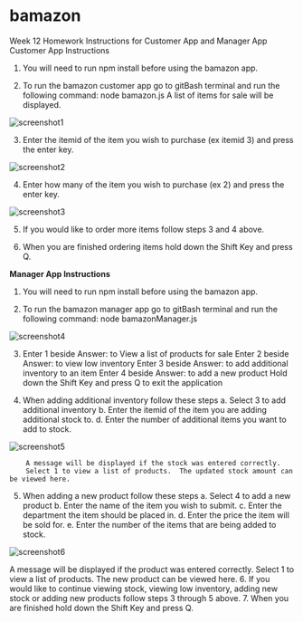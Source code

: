 # bamazon

Week 12 Homework
Instructions for Customer App and Manager App
Customer App Instructions

1.  You will need to run npm install before using the bamazon app.

2.  To run the bamazon customer app go to gitBash terminal and run the following command:
	node bamazon.js
	A list of items for sale will be displayed.

![screenshot1](https://user-images.githubusercontent.com/30483456/38759329-5acde1e8-3f43-11e8-9053-1a91b9ef9da1.png)

3.  Enter the itemid of the item you wish to purchase (ex  itemid 3)  and press the enter key.

![screenshot2](https://user-images.githubusercontent.com/30483456/38759616-b8be154c-3f44-11e8-96b0-90f18b481793.png)

4.  Enter how many of the item you wish to purchase (ex 2) and press the enter key.

![screenshot3](https://user-images.githubusercontent.com/30483456/38759627-c87b54e0-3f44-11e8-80c5-56e5c1c68a79.png)

5.  If you would like to order more items follow steps 3 and 4 above.

6.  When you are finished ordering items hold down the Shift Key and press Q.  

<b>Manager App Instructions</b>

1.  You will need to run npm install before using the bamazon app.

2.  To run the bamazon manager app go to gitBash terminal and run the following command:
	node bamazonManager.js

![screenshot4](https://user-images.githubusercontent.com/30483456/38759636-d1cc8c44-3f44-11e8-8a78-4135a41f1cee.png)

3.  Enter 1 beside Answer:  to View a list of products for sale
    Enter 2 beside Answer:  to view low inventory
    Enter 3 beside Answer:  to add additional inventory to an item
    Enter 4 beside Answer:  to add a new product
    Hold down the Shift Key and press Q to exit the application
      
4.  When adding additional inventory follow these steps
	a.  Select 3 to add additional inventory
	b.  Enter the itemid of the item you are adding additional stock to.
	d.  Enter the number of additional items you want to add to stock. 
  
  ![screenshot5](https://user-images.githubusercontent.com/30483456/38759658-f099f7ce-3f44-11e8-802d-4b5b64bc9d92.png)
  
  		A message will be displayed if the stock was entered correctly.
		Select 1 to view a list of products.  The updated stock amount can be viewed here. 
5.  When adding a new product follow these steps
	a.  Select 4 to add a new product
	b.  Enter the name of the item you wish to submit.
	c.  Enter the department the item should be placed in.
	d.  Enter the price the item will be sold for.
	e.  Enter the number of the items that are being added to stock.

![screenshot6](https://user-images.githubusercontent.com/30483456/38759671-fa91d008-3f44-11e8-8ecc-2f3a1c09cdec.png)

A message will be displayed if the product was entered correctly.
Select 1 to view a list of products.  The new product can be viewed here. 
6.  If you would like to continue viewing stock, viewing low inventory, adding new stock or adding new products follow steps 3 through 5 above.
7.  When you are finished hold down the Shift Key and press Q.  

